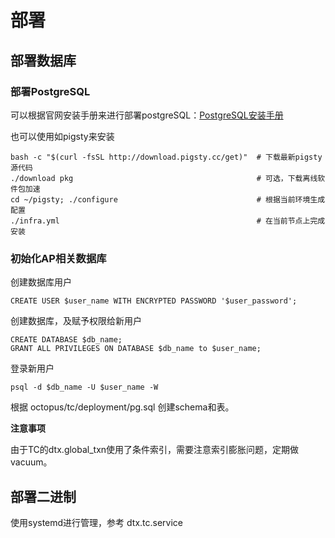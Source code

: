 # 部署



## 部署数据库


### 部署PostgreSQL

可以根据官网安装手册来进行部署postgreSQL：[PostgreSQL安装手册](https://www.postgresqltutorial.com/postgresql-getting-started/install-postgresql-linux/)


也可以使用如pigsty来安装

```
bash -c "$(curl -fsSL http://download.pigsty.cc/get)"  # 下载最新pigsty源代码
./download pkg                                         # 可选，下载离线软件包加速
cd ~/pigsty; ./configure                               # 根据当前环境生成配置
./infra.yml                                            # 在当前节点上完成安装
```


### 初始化AP相关数据库

创建数据库用户
```
CREATE USER $user_name WITH ENCRYPTED PASSWORD '$user_password';
```

创建数据库，及赋予权限给新用户
```
CREATE DATABASE $db_name;
GRANT ALL PRIVILEGES ON DATABASE $db_name to $user_name;
```

登录新用户
```
psql -d $db_name -U $user_name -W
```


根据 octopus/tc/deployment/pg.sql 创建schema和表。


**注意事项**

由于TC的dtx.global_txn使用了条件索引，需要注意索引膨胀问题，定期做vacuum。



## 部署二进制

使用systemd进行管理，参考 dtx.tc.service


